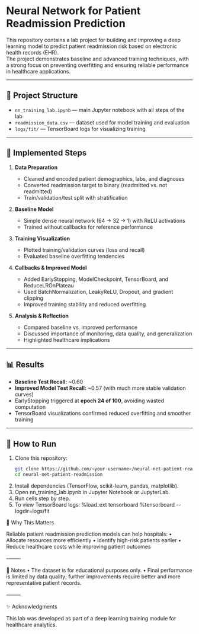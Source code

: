 # Neural Network for Patient Readmission Prediction

This repository contains a lab project for building and improving a deep learning model to predict patient readmission risk based on electronic health records (EHR).  
The project demonstrates baseline and advanced training techniques, with a strong focus on preventing overfitting and ensuring reliable performance in healthcare applications.

---

## 📂 Project Structure
- `nn_training_lab.ipynb` — main Jupyter notebook with all steps of the lab
- `readmission_data.csv` — dataset used for model training and evaluation
- `logs/fit/` — TensorBoard logs for visualizing training

---

## 🔑 Implemented Steps
1. **Data Preparation**  
   - Cleaned and encoded patient demographics, labs, and diagnoses  
   - Converted readmission target to binary (readmitted vs. not readmitted)  
   - Train/validation/test split with stratification  

2. **Baseline Model**  
   - Simple dense neural network (64 → 32 → 1) with ReLU activations  
   - Trained without callbacks for reference performance  

3. **Training Visualization**  
   - Plotted training/validation curves (loss and recall)  
   - Evaluated baseline overfitting tendencies  

4. **Callbacks & Improved Model**  
   - Added EarlyStopping, ModelCheckpoint, TensorBoard, and ReduceLROnPlateau  
   - Used BatchNormalization, LeakyReLU, Dropout, and gradient clipping  
   - Improved training stability and reduced overfitting  

5. **Analysis & Reflection**  
   - Compared baseline vs. improved performance  
   - Discussed importance of monitoring, data quality, and generalization  
   - Highlighted healthcare implications  

---

## 📊 Results
- **Baseline Test Recall:** ~0.60  
- **Improved Model Test Recall:** ~0.57 (with much more stable validation curves)  
- EarlyStopping triggered at **epoch 24 of 100**, avoiding wasted computation  
- TensorBoard visualizations confirmed reduced overfitting and smoother training  

---

## 🚀 How to Run
1. Clone this repository:  
   ```bash
   git clone https://github.com/<your-username>/neural-net-patient-readmission.git
   cd neural-net-patient-readmission
2.	Install dependencies (TensorFlow, scikit-learn, pandas, matplotlib).
3.	Open nn_training_lab.ipynb in Jupyter Notebook or JupyterLab.
4.	Run cells step by step.
5.	To view TensorBoard logs:
   %load_ext tensorboard
   %tensorboard --logdir=logs/fit

🏥 Why This Matters

Reliable patient readmission prediction models can help hospitals:
	•	Allocate resources more efficiently
	•	Identify high-risk patients earlier
	•	Reduce healthcare costs while improving patient outcomes

⸻

📌 Notes
	•	The dataset is for educational purposes only.
	•	Final performance is limited by data quality; further improvements require better and more representative patient records.

⸻

✨ Acknowledgments

This lab was developed as part of a deep learning training module for healthcare analytics.
